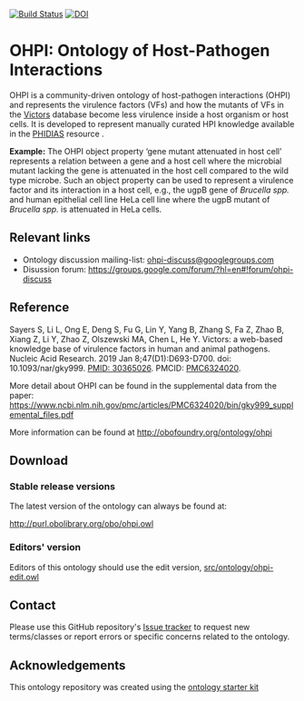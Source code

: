 [![Build Status](https://travis-ci.org/OHPI/ohpi.svg?branch=master)](https://travis-ci.org/OHPI/ohpi)
[![DOI](https://zenodo.org/badge/13996/OHPI/ohpi.svg)](https://zenodo.org/badge/latestdoi/13996/OHPI/ohpi)

# OHPI: Ontology of Host-Pathogen Interactions

OHPI is a community-driven ontology of host-pathogen interactions (OHPI) and represents the virulence factors (VFs) and how the mutants of VFs in the [Victors](http://www.phidias.us/victors/index.php) database become less virulence inside a host organism or host cells. It is developed to represent manually curated HPI knowledge available in the [PHIDIAS](http://www.phidias.us) resource .

**Example:** The OHPI object property ‘gene mutant attenuated in host cell’ represents a relation between a gene and a host cell where the microbial mutant lacking the gene is attenuated in the host cell compared to the wild type microbe. Such an object property can be used to represent a virulence factor and its interaction in a host cell, e.g., the ugpB gene of *Brucella spp.* and human epithelial cell line HeLa cell line where the ugpB mutant of *Brucella spp.* is attenuated in HeLa cells.

## Relevant links
- Ontology discussion mailing-list: ohpi-discuss@googlegroups.com
- Disussion forum: https://groups.google.com/forum/?hl=en#!forum/ohpi-discuss

## Reference

Sayers S, Li L, Ong E, Deng S, Fu G, Lin Y, Yang B, Zhang S, Fa Z, Zhao B, Xiang Z, Li Y, Zhao Z, Olszewski MA, Chen L, He Y. Victors: a web-based knowledge base of virulence factors in human and animal pathogens. Nucleic Acid Research. 2019 Jan 8;47(D1):D693-D700. doi: 10.1093/nar/gky999. [PMID: 30365026](https://www.ncbi.nlm.nih.gov/pubmed/30365026). PMCID: [PMC6324020](https://www.ncbi.nlm.nih.gov/pmc/articles/PMC6324020/).

More detail about OHPI can be found in the supplemental data from the paper: https://www.ncbi.nlm.nih.gov/pmc/articles/PMC6324020/bin/gky999_supplemental_files.pdf


More information can be found at http://obofoundry.org/ontology/ohpi

## Download

### Stable release versions

The latest version of the ontology can always be found at:

http://purl.obolibrary.org/obo/ohpi.owl

### Editors' version

Editors of this ontology should use the edit version, [src/ontology/ohpi-edit.owl](src/ontology/ohpi-edit.owl)

## Contact

Please use this GitHub repository's [Issue tracker](https://github.com/OHPI/ohpi/issues) to request new terms/classes or report errors or specific concerns related to the ontology.

## Acknowledgements

This ontology repository was created using the [ontology starter kit](https://github.com/INCATools/ontology-starter-kit)
